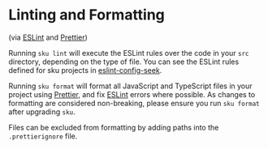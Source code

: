# Linting and Formatting

(via [ESLint](http://eslint.org/) and [Prettier](https://github.com/prettier/prettier))

Running `sku lint` will execute the ESLint rules over the code in your `src` directory, depending on the type of file. You can see the ESLint rules defined for sku projects in [eslint-config-seek](https://github.com/seek-oss/eslint-config-seek).

Running `sku format` will format all JavaScript and TypeScript files in your project using [Prettier](https://github.com/prettier/prettier), and fix [ESLint](http://eslint.org/) errors where possible. As changes to formatting are considered non-breaking, please ensure you run `sku format` after upgrading `sku`.

Files can be excluded from formatting by adding paths into the `.prettierignore` file.
